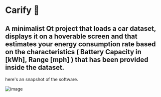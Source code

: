 # Carify 🚗

## A minimalist Qt project that loads a car dataset, displays it on a hoverable screen and that estimates your energy consumption rate based on the characteristics ( Battery Capacity in [kWh], Range [mph] ) that has been provided inside the dataset.

here's an snapshot of the software.

![image](https://github.com/mnsdali/CarExplorerQtCpp/assets/91077017/11529d23-71a5-4f1a-be28-71c161aa6465)
